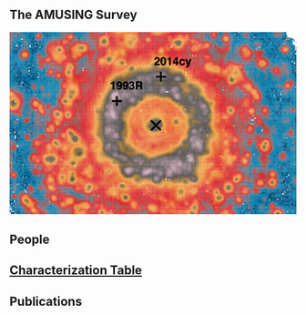 ## The AMUSING Survey

![Logo](front.jpg)

## People

## [Characterization Table](https://github.com/amusing-muse/Characterization/blob/master/Sample_char/amusing_sample_char.csv)

## Publications

